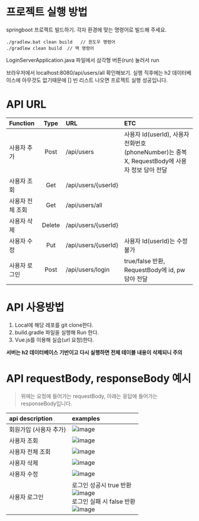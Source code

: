 # 프로젝트 실행 방법
springboot 프로젝트 빌드하기. 각자 환경에 맞는 명령어로 빌드해 주세요.
```
./gradlew.bat clean build   // 윈도우 명령어
./gradlew clean build  // 맥 명령어
```
LoginServerApplication.java 파일에서 삼각형 버튼(run) 눌러서 run

브라우저에서 localhost:8080/api/users/all 확인해보기.
실행 직후에는 h2 데이터베이스에 아무것도 없기때문에 [] 빈 리스트 나오면 프로젝트 실행 성공입니다.


# API URL 

| Function |  Type  | URL | ETC |
|:---|:------:|:---|:---|
| 사용자 추가 |  Post  | /api/users | 사용자 Id(userId), 사용자 전화번호(phoneNumber)는 중복 X, RequestBody에 사용자 정보 담아 전달 |
| 사용자 조회 |  Get   | /api/users/{userId} | |
| 사용자 전체 조회 |  Get   | /api/users/all | |
| 사용자 삭제 | Delete | /api/users/{userId} | |
| 사용자 수정 |  Put   | /api/users/{userId} | 사용자 Id(userId)는 수정 불가 | 
| 사용자 로그인 |  Post  | /api/users/login | true/false 반환, RequestBody에 id, pw 담아 전달 | 

# API 사용방법

1. Local에 해당 레포를 git clone한다.
2. build.gradle 파일을 실행해 Run 한다.
3. Vue.js를 이용해 실습(url 요청)한다.

**서버는 h2 데이터베이스 기반이고 다시 실행하면 전체 테이블 내용이 삭제되니 주의**


# API requestBody, responseBody 예시
> 위에는 요청에 들어가는 requestBody, 아래는 응답에 들어가는 responseBody입니다.


| api description | examples |
|:---|:---|
|회원가입 (사용자 추가) | ![image](https://github.com/user-attachments/assets/c028673f-eb23-4f44-8425-3b335441b9da) |
|사용자 조회 | ![image](https://github.com/user-attachments/assets/07e8e785-cd10-45cb-8707-872181d594e6) |
| 사용자 전체 조회 | ![image](https://github.com/user-attachments/assets/fb4082ec-9b71-49b9-972b-78ec1b5841fe) |
| 사용자 삭제 | ![image](https://github.com/user-attachments/assets/ffe4b378-4c7e-4a5f-aac4-ef93cb90ebca) |
| 사용자 수정 | ![image](https://github.com/user-attachments/assets/14519f1c-37d4-4682-a8aa-57ddd7dedd96) |
| 사용자 로그인 | 로그인 성공시 true 반환 <br/> ![image](https://github.com/user-attachments/assets/ef61cb95-3dbf-41ab-b744-59121bd913d2)  <br/>  로그인 실패 시 false 반환 <br/> ![image](https://github.com/user-attachments/assets/fd3c653e-e6da-47b2-900e-1822d3dceedc) |



